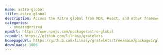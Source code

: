 ```yaml
---
name: astro-global
title: astro-global
description: Access the Astro global from MDX, React, and other framework components.
categories:
  - uncategorized
npmUrl: https://www.npmjs.com/package/astro-global
repoUrl: https://github.com/lilnasy/gratelets
homepageUrl: https://github.com/lilnasy/gratelets/tree/main/packages/global
downloads: 1006
---
```

